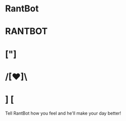 # RantBot

# RANTBOT  
#   ["]
#  /[♥]\
#   ] [  

Tell RantBot how you feel and he'll make your day better!
